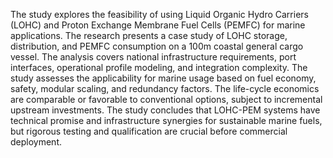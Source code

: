The study explores the feasibility of using Liquid Organic Hydro Carriers (LOHC) and Proton Exchange Membrane Fuel Cells (PEMFC) for marine applications. The research presents a case study of LOHC storage, distribution, and PEMFC consumption on a 100m coastal general cargo vessel. The analysis covers national infrastructure requirements, port interfaces, operational profile modeling, and integration complexity. The study assesses the applicability for marine usage based on fuel economy, safety, modular scaling, and redundancy factors. The life-cycle economics are comparable or favorable to conventional options, subject to incremental upstream investments. The study concludes that LOHC-PEM systems have technical promise and infrastructure synergies for sustainable marine fuels, but rigorous testing and qualification are crucial before commercial deployment.
